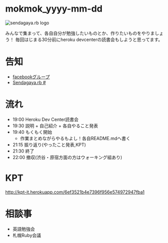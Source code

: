 mokmok_yyyy-mm-dd
=================

![sendagaya.rb logo](http://ppworks.info/images/sendagayarb100x100.png)

みんなで集まって、各自自分が勉強したいものとか、作りたいものをやりましょう！
毎回はじまる30分前にheroku devcenterの読書会もしようと思ってます。

# 告知
* [facebookグループ](https://www.facebook.com/groups/132324356892674)
* [Sendagaya.rb #](http://www.zusaar.com/event/300004)

# 流れ
* 19:00 Heroku Dev Center読書会
* 19:30 説明 + 自己紹介 + 各自やること発表
* 19:40 もくもく開始
  * 作業まとめながらやるもよし！各自README.mdへ書く
* 21:15 振り返り(やったこと発表,KPT)
* 21:30 終了
* 22:00 撤収(渋谷・原宿方面の方はウォーキング組あり)

# KPT
http://kpt-it.herokuapp.com/6ef3521b4e7396f956e574972947fba1

# 相談事
* 英語勉強会
* 札幌Ruby会議

